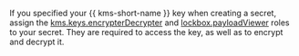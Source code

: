 If you specified your {{ kms-short-name }} key when creating a secret, assign the [kms.keys.encrypterDecrypter](../../kms/security/index.md#service-roles) and [lockbox.payloadViewer](../../lockbox/security/index.md#roles-list) roles to your secret. They are required to access the key, as well as to encrypt and decrypt it.